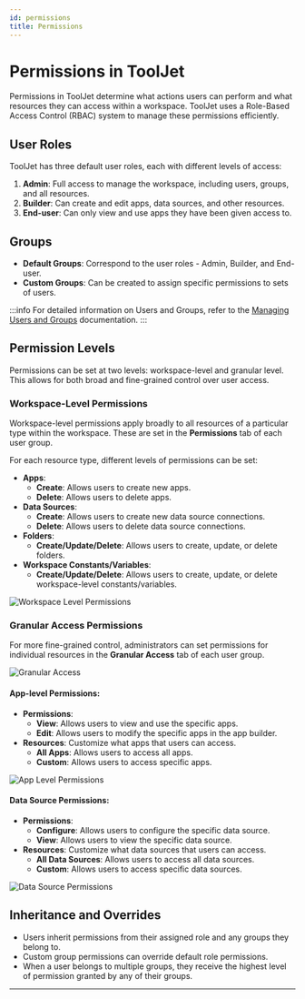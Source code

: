 ```yaml
---
id: permissions
title: Permissions
---
```


# Permissions in ToolJet

Permissions in ToolJet determine what actions users can perform and what resources they can access within a workspace. ToolJet uses a Role-Based Access Control (RBAC) system to manage these permissions efficiently.

## User Roles

ToolJet has three default user roles, each with different levels of access:

1. **Admin**: Full access to manage the workspace, including users, groups, and all resources.
2. **Builder**: Can create and edit apps, data sources, and other resources.
3. **End-user**: Can only view and use apps they have been given access to.

## Groups

- **Default Groups**: Correspond to the user roles - Admin, Builder, and End-user.
- **Custom Groups**: Can be created to assign specific permissions to sets of users.

:::info
For detailed information on Users and Groups, refer to the [Managing Users and Groups](/docs/tutorial/manage-users-groups) documentation.
:::

## Permission Levels

Permissions can be set at two levels: workspace-level and granular level. This allows for both broad and fine-grained control over user access.

### Workspace-Level Permissions

Workspace-level permissions apply broadly to all resources of a particular type within the workspace. These are set in the **Permissions** tab of each user group.

For each resource type, different levels of permissions can be set:

- **Apps**: 
    - **Create**: Allows users to create new apps.
    - **Delete**: Allows users to delete apps.
- **Data Sources**: 
    - **Create**: Allows users to create new data source connections.
    - **Delete**: Allows users to delete data source connections.
- **Folders**:
    - **Create/Update/Delete**: Allows users to create, update, or delete folders.
- **Workspace Constants/Variables**:
    - **Create/Update/Delete**: Allows users to create, update, or delete workspace-level constants/variables.


<div style={{textAlign: 'center', paddingBottom:'24px'}}>
<img className="screenshot-full" src="/img/tutorial/manage-users-groups/workspace-level-permissions.png" alt="Workspace Level Permissions" />
</div>

### Granular Access Permissions

For more fine-grained control, administrators can set permissions for individual resources in the **Granular Access** tab of each user group.

<div style={{textAlign: 'center', paddingBottom:'24px'}}>
<img className="screenshot-full" src="/img/tutorial/manage-users-groups/granular-access.png" alt="Granular Access" />
</div>

#### App-level Permissions:
- **Permissions**: 
  - **View**: Allows users to view and use the specific apps.
  - **Edit**: Allows users to modify the specific apps in the app builder.
- **Resources**: Customize what apps that users can access.
  - **All Apps**: Allows users to access all apps.
  - **Custom**: Allows users to access specific apps.

<div style={{textAlign: 'center', paddingBottom:'24px'}}>
<img className="screenshot-full" src="/img/tutorial/manage-users-groups/app-level-permissions.png" alt="App Level Permissions" />
</div>

#### Data Source Permissions:
- **Permissions**: 
  - **Configure**: Allows users to configure the specific data source.
  - **View**: Allows users to view the specific data source.
- **Resources**: Customize what data sources that users can access.
  - **All Data Sources**: Allows users to access all data sources.
  - **Custom**: Allows users to access specific data sources.

<div style={{textAlign: 'center', paddingBottom:'24px'}}>
<img className="screenshot-full" src="/img/tutorial/manage-users-groups/data-source-permissions.png" alt="Data Source Permissions" />
</div>

## Inheritance and Overrides

- Users inherit permissions from their assigned role and any groups they belong to.
- Custom group permissions can override default role permissions.
- When a user belongs to multiple groups, they receive the highest level of permission granted by any of their groups.

---